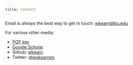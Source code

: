 ```yaml
---
title: Contact
---
```


Email is always the best way to get in touch: [wkearn@bu.edu](mailto:wkearn@bu.edu)

For various other media:

- [PGP key](/assets/wkearn.txt)
- [Google Scholar](https://scholar.google.com/citations?user=MWpPwVgAAAAJ)
- Github: [wkearn](https://github.com/wkearn)
- Twitter: [\@wskearney](https://twitter.com/wskearney)
